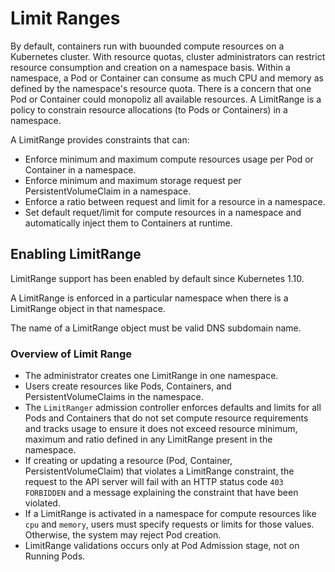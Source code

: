 # Limit Ranges

By default, containers run with buounded compute resources on a Kubernetes cluster. With resource quotas, cluster administrators can restrict resource consumption and creation on a namespace basis. Within a namespace, a Pod or Container can consume as much CPU and memory as defined by the namespace's resource quota. There is a concern that one Pod or Container could monopoliz all available resources. A LimitRange is a policy to constrain resource allocations (to Pods or Containers) in a namespace.

A LimitRange provides constraints that can:

- Enforce minimum and maximum compute resources usage per Pod or Container in a namespace.
- Enforce minimum and maximum storage request per PersistentVolumeClaim in a namespace.
- Enforce a ratio between request and limit for a resource in a namespace.
- Set default requet/limit for compute resources in a namespace and automatically inject them to Containers at runtime.

## Enabling LimitRange

LimitRange support has been enabled by default since Kubernetes 1.10.

A LimitRange is enforced in a particular namespace when there is a LimitRange object in that namespace.

The name of a LimitRange object must be valid DNS subdomain name.

### Overview of Limit Range

- The administrator creates one LimitRange in one namespace.
- Users create resources like Pods, Containers, and PersistentVolumeClaims in the namespace.
- The `LimitRanger` admission controller enforces defaults and limits for all Pods and Containers that do not set compute resource requirements and tracks usage to ensure it does not exceed resource minimum, maximum and ratio defined in any LimitRange present in the namespace.
- If creating or updating a resource (Pod, Container, PersistentVolumeClaim) that violates a LimitRange constraint, the request to the API server will fail with an HTTP status code `403 FORBIDDEN` and a message explaining the constraint that have been violated.
- If a LimitRange is activated in a namespace for compute resources like `cpu` and `memory`, users must specify requests or limits for those values. Otherwise, the system may reject Pod creation.
- LimitRange validations occurs only at Pod Admission stage, not on Running Pods.